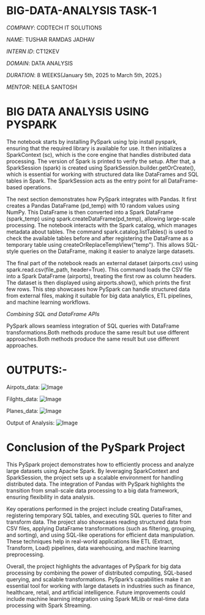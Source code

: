 # BIG-DATA-ANALYSIS TASK-1

*COMPANY*: CODTECH IT SOLUTIONS

*NAME*: TUSHAR RAMDAS JADHAV

*INTERN ID*: CT12KEV

*DOMAIN*: DATA ANALYSIS

*DURATION*: 8 WEEKS(January 5th, 2025 to March 5th, 2025.)

*MENTOR*: NEELA SANTOSH

# BIG DATA ANALYSIS USING PYSPARK

The notebook starts by installing PySpark using !pip install pyspark, ensuring that the required library is available for use. It then initializes a SparkContext (sc), which is the core engine that handles distributed data processing. The version of Spark is printed to verify the setup. After that, a SparkSession (spark) is created using SparkSession.builder.getOrCreate(), which is essential for working with structured data like DataFrames and SQL tables in Spark. The SparkSession acts as the entry point for all DataFrame-based operations.

The next section demonstrates how PySpark integrates with Pandas. It first creates a Pandas DataFrame (pd_temp) with 10 random values using NumPy. This DataFrame is then converted into a Spark DataFrame (spark_temp) using spark.createDataFrame(pd_temp), allowing large-scale processing. The notebook interacts with the Spark catalog, which manages metadata about tables. The command spark.catalog.listTables() is used to check the available tables before and after registering the DataFrame as a temporary table using createOrReplaceTempView("temp"). This allows SQL-style queries on the DataFrame, making it easier to analyze large datasets.

The final part of the notebook reads an external dataset (airports.csv) using spark.read.csv(file_path, header=True). This command loads the CSV file into a Spark DataFrame (airports), treating the first row as column headers. The dataset is then displayed using airports.show(), which prints the first few rows. This step showcases how PySpark can handle structured data from external files, making it suitable for big data analytics, ETL pipelines, and machine learning workflows.

*Combining SQL and DataFrame APIs*

PySpark allows seamless integration of SQL queries with DataFrame transformations.Both methods produce the same result but use different approaches.Both methods produce the same result but use different approaches.

# OUTPUTS:-

Airpots_data:
![Image](https://github.com/user-attachments/assets/bac69899-fb89-4bc3-9a9d-7f72470c9647)

Filghts_data:
![Image](https://github.com/user-attachments/assets/5e9e7261-1ccc-4428-b7a0-667f3fabc8e0)

Planes_data:
![Image](https://github.com/user-attachments/assets/e1edaa5b-d934-416a-9178-70fc8b3ba2c2)

Output of Analysis:
![Image](https://github.com/user-attachments/assets/2af5c805-d450-4b88-a71d-0daf6da779a3)

# Conclusion of the PySpark Project
This PySpark project demonstrates how to efficiently process and analyze large datasets using Apache Spark. By leveraging SparkContext and SparkSession, the project sets up a scalable environment for handling distributed data. The integration of Pandas with PySpark highlights the transition from small-scale data processing to a big data framework, ensuring flexibility in data analysis.

Key operations performed in the project include creating DataFrames, registering temporary SQL tables, and executing SQL queries to filter and transform data. The project also showcases reading structured data from CSV files, applying DataFrame transformations (such as filtering, grouping, and sorting), and using SQL-like operations for efficient data manipulation. These techniques help in real-world applications like ETL (Extract, Transform, Load) pipelines, data warehousing, and machine learning preprocessing.

Overall, the project highlights the advantages of PySpark for big data processing by combining the power of distributed computing, SQL-based querying, and scalable transformations. PySpark’s capabilities make it an essential tool for working with large datasets in industries such as finance, healthcare, retail, and artificial intelligence. Future improvements could include machine learning integration using Spark MLlib or real-time data processing with Spark Streaming. 

